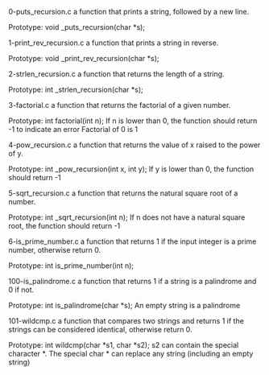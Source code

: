 0-puts_recursion.c
 a function that prints a string, followed by a new line.

Prototype: void _puts_recursion(char *s);


1-print_rev_recursion.c
a function that prints a string in reverse.

Prototype: void _print_rev_recursion(char *s);


2-strlen_recursion.c
a function that returns the length of a string.

Prototype: int _strlen_recursion(char *s);


3-factorial.c
a function that returns the factorial of a given number.

Prototype: int factorial(int n);
If n is lower than 0, the function should return -1 to indicate an error
Factorial of 0 is 1


4-pow_recursion.c
a function that returns the value of x raised to the power of y.

Prototype: int _pow_recursion(int x, int y);
If y is lower than 0, the function should return -1


5-sqrt_recursion.c
a function that returns the natural square root of a number.

Prototype: int _sqrt_recursion(int n);
If n does not have a natural square root, the function should return -1


6-is_prime_number.c
 a function that returns 1 if the input integer is a prime number, otherwise return 0.

Prototype: int is_prime_number(int n);


100-is_palindrome.c
a function that returns 1 if a string is a palindrome and 0 if not.

Prototype: int is_palindrome(char *s);
An empty string is a palindrome


101-wildcmp.c
a function that compares two strings and returns 1 if the strings can be considered identical, otherwise return 0.

Prototype: int wildcmp(char *s1, char *s2);
s2 can contain the special character *.
The special char * can replace any string (including an empty string)
